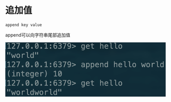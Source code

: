 # 追加值

```text
append key value
```

append可以向字符串尾部追加值

![](../../.gitbook/assets/image%20%2819%29.png)

